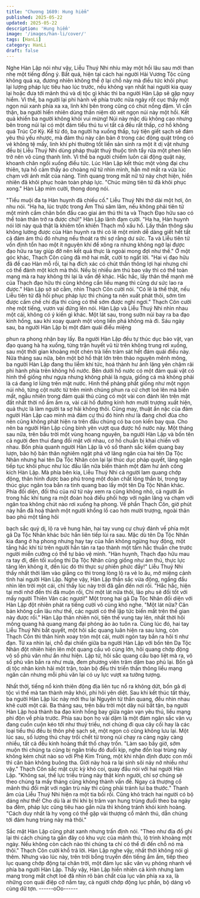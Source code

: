 ```yaml
---
title: "Chương 1689: Hung hiểm"
published: 2025-05-22
updated: 2025-05-22
description: 'Hung hiểm'
image: '/images/han-li/cover/'
tags: [HanLi]
category: HanLi
draft: false
---
```


Nghe Hàn Lập nói như vậy, Liễu Thuý Nhi nhíu mày một hồi lâu
sau mới than nhẹ một tiếng đồng ý. Bất quá, hiện tại cách hai
người Hải Vương Tộc cũng không quá xa, đương nhiên không
thể ở lại chỗ này mà điều tức khôi phục lại lượng pháp lực tiêu
hao lúc trước, nếu không vạn nhất hai người kia quay lại hoặc
đưa tới mãnh thú và dị tộc gì khác thì ba người Hàn Lập sẽ gặp
nguy hiểm. Vì thế, ba người lại phi hành về phía trước nửa ngày
rốt cục thấy một ngọn núi xanh phía xa xa, linh khí bên trong cũng
có chút nồng đậm. Vì cẩn thận, ba người hiển nhiên dùng thần
niệm dò xét ngọn núi này một hồi.
Kết quả khiến ba người không khỏi vui mừng!
Núi này mặc dù không cao nhưng bên trong núi lại có một đám
tiểu thú tu vi tất cả đều rất thấp, cơ hồ không quá Trúc Cơ Kỳ. Kể
từ đó, ba người hạ xuống thấp, tuỳ tiện giết sạch sẽ đám yêu thú
yếu nhược, mà đám thú này căn bản ở trong các động quật trông
có vẻ không tệ mấy, linh khí phi thường tốt liền sản sinh ra một ít
dị vật nhưng đều bị Liễu Thuý Nhi dùng pháp thuật thuỷ thuộc tính
tẩy rửa một phen liền trở nên vô cùng thanh linh.
Vì thế ba người chiếm luôn cái động quật này, khoanh chân ngồi
xuống điều tức.
Lúc Hàn Lập kết thúc một vòng đại chu thiên, tựa hồ cảm thấy áo
choàng nữ tử nhìn mình, hắn mở mắt ra vừa lúc chạm với ánh
mắt của nàng. Tinh quang trong mắt nữ tử này chợt hiện, hiển
nhiên đã khôi phục hoàn toàn pháp lực.
"Chúc mừng tiên tử đã khôi phục xong."
Hàn Lập mỉm cười, thong dong nói.

"Tiểu muội đa tạ Hàn huynh đã chiếu cố."
Liễu Thuý Nhi thở dài một hơi, ôn nhu nói.
"Ha ha, lúc trước trong Ám Thú sâm lâm, nếu không phải tiên tử
một mình cầm chân bốn đầu cao giai ám thú thì ta và Thạch Đạo
hữu sao có thể toàn thân trở ra được chứ!"
Hàn Lập lãnh đạm cười.
"Ha ha, Hàn huynh nói lời này quả thật là khiêm tốn khiến Thạch
mỗ xấu hổ. Lấy thần thông sâu không lường được của Hàn huynh
ra thì có lẽ một mình dễ dàng giết hết tất cả đám ám thú đó nhưng
nếu thoát ra thì sợ rằng dư sức. Ta và Liễu tiên tử vốn định tổn
hao một ít nguyên khí để xông ra nhưng không ngờ lại được đạo
hữu ra tay giúp đỡ nên kết quả thực là ngoài mong đợi như thế."
Ở một góc khác, Thạch Côn cũng đã mở hai mắt, cười to ngắt lời.
"Hai vị đạo hữu đã đề cao Hàn mỗ rồi, tại hạ đích xác có chút
thần thông lợi hại nhưng chỉ có thể đánh một kích mà thôi. Nếu bị
nhiều ám thú bao vây thì có thể toàn mạng mà ra hay không thì lại
là vấn đề khác. Hắc hắc, lấy thân thể mạnh mẽ của Thạch đạo
hữu thì cũng không cần liều mạng thì cũng dư sức lao ra được."
Hàn Lập sờ sờ cằm, nhìn Thạch Côn cười nói.
"Có lẽ là thế thật, nếu Liễu tiên tử đã hồi phục pháp lực thì chúng
ta nên xuất phát thôi, sớm tìm được cấm chế chi địa thì cũng có
thể sớm được nghỉ ngơi."
Thạch Côn cười nhẹ một tiếng, vươn vai đứng lên nói.
Hàn Lập và Liễu Thuý Nhi nhìn nhau một cái, không có ý kiến gì
khác.
Một lát sau, trong sườn núi bay ra ba đạo kinh hồng, sau khi xoay
quanh một vòng liền phá không mà đi.
Sáu ngày sau, ba người Hàn Lập bị một đám quái điểu miệng

phun ra phong nhận bay lấy. Ba người Hàn Lập đều tự thúc dục
bảo vật, vạn đạo quang hà hạ xuống, từng trận huyết vũ từ trên
không trung rơi xuống, sau một thời gian khoảng một chén trà liền
trảm sát hết đám quái điểu này.
Nửa tháng sau nữa, bên một bờ hồ thật lớn trên thảo nguyên
mênh mông, ba người Hàn Lập đang thu liễm khí tức, hoá thành
hư ảnh lặng yên chậm rãi phi hành phía trên không hồ nước.
Bên dưới hồ nước có một đám quái vật có hình thể giống như
ngựa nhưng không phải là ngựa, giống cá mà không phải là cá
đang lơ lửng trên mặt nước. Hình thể phảng phất giống như một
ngọn núi nhỏ, từng cột nước từ trên mình chúng phun ra cứ chợt
loé lên mà biến mất, ngẫu nhiên trong đám quái thú cũng có một
vài con đánh lên trên mặt đất nhất thời nổ ầm ầm ra, vài cái hố
đường kính hơn mười trượng xuất hiện, quả thực là làm người ta
sợ hãi không thôi.
Cũng may, thuật ẩn nặc của đám người Hàn Lập cao minh mà
đám cự thú đó hình như là đang chơi đùa cho nên cũng không
phát hiện ra trên đầu chúng có ba con kiến bay qua. Cho nên ba
người Hàn Lập cũng bình yên vượt qua được hồ nước này.
Một tháng sau nữa, trên bầu trời một vùng hoang nguyên, ba
người Hàn Lập và bốn tên cả người đen thui đang đối mặt với
nhau, cơ hồ chuẩn bị khai chiến với nhau. Bốn phía quanh người
Hàn Lập là vô số thanh sắc kiếm quang bay lượn, bảo hộ bản
thân nghiêm ngặt phá vỡ lãng ngân của hai tên Dạ Tộc Nhân
nhưng hai tên Dạ Tộc Nhân còn lại lại thúc dục pháp quyết, lãng
ngân tiếp tục khôi phục như lúc đầu lần nữa biến thành một đám
hư ảnh công kích Hàn Lập. Mà phía bên kia, Liễu Thuý Nhi cả
người lam quang chớp động, thân hình được bao phủ trong một
đoàn chất lỏng thần bí, trong tay thúc giục ngân toa bắn ra tinh
quang bao lấy một tên Dạ Tộc Nhân khác. Phía đối diện, đối thủ
của nữ tử này xem ra cũng không nhỏ, cả người ẩn trong hắc khí
tung ra một đoàn hoả điểu phối hợp với ngân lãng va chạm với
ngân toa không chút nào rơi xuống hạ phong.
Về phần Thạch Côn, giờ phút này hắn đã hoá thành một người
khổng lồ cao hơn mười trượng, ngoài thân bao phủ một tầng hôi

bạch sắc quỷ dị, lộ ra vẻ hung hãn, hai tay vung cự chuỳ đánh về
phía một gã Dạ Tộc Nhân khác bức hắn liên tiếp lùi ra sau. Mặc
dù tên Dạ Tộc Nhân kia đang ở hạ phong nhưng hay tay của hắn
không ngừng huy động, một tầng hắc khí từ trên người hắn tán ra
tạo thành một tấm hắc thuẫn che trước người miễn cưỡng có thể
tự bảo vệ mình.
"Hàn huynh, Thạch đạo hữu mau ra tay đi, đến tối xuống thi Dạ
Tộc Nhân cũng giống như ám thú, thực lực tăng lên không ít, đến
lúc đó thì thực sự phiền phức đấy!"
Liễu Thuý Nhi thấy nhất thời lâm vào giằng co thì trong lòng lộ ra
vẻ lo âu, mở miệng cảnh tỉnh hai người Hàn Lập.
Nghe vậy, Hàn Lập thần sắc vừa động, ngẩng đầu nhìn lên trời
một cái, chỉ thấy lúc này trời đã gần đến nơi rồi.
"Hắc hắc, hiện tại mới nhớ đến thì đã muộn rồi, Chỉ một lát nữa
thôi, lão phu sẽ đối tốt với mấy người Thiên Vân các ngươi!"
Một trong hai gã Dạ Tộc Nhân đối diện với Hàn Lập đột nhiên
phát ra tiếng cười vô cùng khó nghe.
"Một lát nữa? Căn bản không cần lâu như thế, các ngươi có thể
lập tức biến mất trên thế gian này được rồi."
Hàn Lập thản nhiên nói, tiện thế vung tay lên, nhất thời hôi mông
quang hà quang mang đại phóng ào ào tuôn ra.
Cùng lúc đó, hai tay Liễu Thuý Nhi bắt quyết, một hôi sắc quang
luân hiện ra sau lưng, còn Thạch Côn thì thân hình xoay tròn một
cái, mười ngón tay bắn ra hôi ti như đạn. Từ xa nhìn lại, chỗ đại
chiến giữa ba người Hàn Lập với bốn tên Dạ Tộc Nhân đột nhiên
hiện lên một quang cầu vô cùng lớn, hôi quang chớp động vô số
phù văn như ẩn như hiện.
Lập tứ, hôi sắc quang cầu bạo liệt mà ra, vô số phù văn bắn ra
như mưa, đem phương viên trăm dặm bao phủ lại. Bốn gã dị tộc
nhân kinh hãi một trận, toàn bộ đều thi triển thần thông liều mạng
ngăn cản nhưng mỗi phù văn lại có uy lực vượt xa tưởng tượng.

Nhất thời, tiếng nổ kinh thiên động địa liên tục nổ ra không dứt,
bốn gã dị tộc vì thế mà tan thành mây khói, phi hôi yên diệt.
Sau khi kết thúc tất thảy, ba người Hàn Lập lúc này mới thu lại
Nguyên từ thần quang, đều nhìn nhau khẽ cười một cái.
Ba tháng sau, trên bầu trời một dãy núi bất tận, ba người Hàn Lập
hoá thành ba đạo kinh hồng bay giữa ngàn vạn yêu thú, liều
mạng phi độn về phía trước. Phía sau bọn họ vài dặm là một đám
ngân sắc vân vụ đang cuồn cuộn kéo tới như thuỷ triều, nơi
chúng đi qua cây cối hay là các loại tiểu thú đều bị thôn phệ sạch
sẽ, một ngọn cỏ cũng không lưu lại. Một lúc sau, số lượng thú
chạy trối chết từ trong núi chạy ra càng ngày càng nhiều, tất cả
đều kinh hoàng thất thố chạy trốn.
"Làm sao bây giờ, sớm muộn thì chúng ta cũng bị ngân triều đó
đuổi kịp, nghe đồn loại trùng này không kém chút nào so với Phệ
Kim Trùng, một khi nhận định được con mồi thì căn bản không
buông tha. Giới này hoá ra lại sinh sôi nảy nở nhiều như vậy."
Thạch Côn sắc mặt cực kỳ khó coi, quay đầu nói với hai người
Hàn Lập.
"Không sai, thế lực triều trùng này thật kinh người, chỉ sợ chúng
sẽ theo chúng ta mấy tháng cũng không thành vấn đề. Ngay cả
thượng cổ mãnh thú đối mặt với ngân trù này thì cũng phải tránh
lui ba thước."
Thanh âm của Liễu Thuý Nhi hiện ra một tia bối rối.
Cũng khó trách hai người có bộ dáng như thế!
Cho dù là ai thì khi bị trăm vạn hung trùng đuổi theo ba ngày ba
đêm, pháp lực cũng tiêu hao gần nửa thì không tránh khỏi kinh
hoàng.
"Cách duy nhất là hy vọng có thể gặp vài thượng cổ mãnh thú,
dẫn chúng tới đám hung trùng này mà thôi."

Sắc mặt Hàn Lập cũng phát xanh nhưng trấn định nói.
"Theo như địa đồ ghi lại thì cách chúng ta gần đây có khu vực của
mãnh thú, lộ trình khoảng một ngày. Nếu không còn cách nào thì
chúng ta chỉ có thể đi đến chỗ nó mà thôi."
Thạch Côn cười khổ trả lời.
Hàn Lập nghe vậy, nhất thời không nói gì thêm. Nhưng vào lúc
này, trên trời bỗng truyền đến tiếng ầm ầm, tiếp theo lục quang
chớp động tại chân trời, một đám lục sắc vân vụ phóng nhanh về
phía ba người Hàn Lập.
Thấy vậy, Hàn Lập hiển nhiên cả kinh nhưng lam mang trong mắt
chợt loé đã nhìn rõ bản chất của lục vân phía xa xa, là những con
quái điệp cỡ nắm tay, cả người chớp động lục phấn, bộ dáng vô
cùng dữ tợn.
------oOo------
